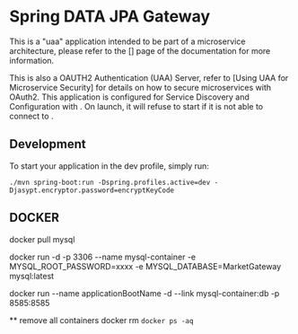 # Spring DATA JPA Gateway 

This is a "uaa" application intended to be part of a microservice architecture, please refer to the [] page of the documentation for more information.

This is also a OAUTH2 Authentication (UAA) Server, refer to [Using UAA for Microservice Security] for details on how to secure microservices with OAuth2.
This application is configured for Service Discovery and Configuration with . On launch, it will refuse to start if it is not able to connect to .

## Development

To start your application in the dev profile, simply run:

    ./mvn spring-boot:run -Dspring.profiles.active=dev -Djasypt.encryptor.password=encryptKeyCode

 
## DOCKER

docker pull mysql

docker run -d -p 3306 --name mysql-container -e MYSQL_ROOT_PASSWORD=xxxx -e MYSQL_DATABASE=MarketGateway mysql:latest
 

docker run --name applicationBootName -d --link mysql-container:db -p 8585:8585  <image app id>


** remove all containers
docker rm `docker ps -aq`